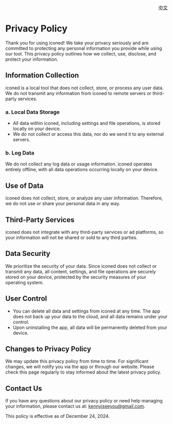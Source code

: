 <p align="right">
  <a href="./privacy-policy.zh.md">中文</a>
</p>
<!--rehype:style=float: right; bottom: -36px; position: relative;-->

Privacy Policy
===

Thank you for using iconed! We take your privacy seriously and are committed to protecting any personal information you provide while using our tool. This privacy policy outlines how we collect, use, disclose, and protect your information.

## Information Collection

iconed is a local tool that does not collect, store, or process any user data. We do not transmit any information from iconed to remote servers or third-party services.

### a. **Local Data Storage**

- All data within iconed, including settings and file operations, is stored locally on your device.
- We do not collect or access this data, nor do we send it to any external servers.

### b. **Log Data**

We do not collect any log data or usage information. iconed operates entirely offline, with all data operations occurring locally on your device.

## Use of Data

iconed does not collect, store, or analyze any user information. Therefore, we do not use or share your personal data in any way.

## Third-Party Services

iconed does not integrate with any third-party services or ad platforms, so your information will not be shared or sold to any third parties.

## Data Security

We prioritize the security of your data. Since iconed does not collect or transmit any data, all content, settings, and file operations are securely stored on your device, protected by the security measures of your operating system.

## User Control

- You can delete all data and settings from iconed at any time. The app does not back up your data to the cloud, and all data remains under your control.
- Upon uninstalling the app, all data will be permanently deleted from your device.

## Changes to Privacy Policy

We may update this privacy policy from time to time. For significant changes, we will notify you via the app or through our website. Please check this page regularly to stay informed about the latest privacy policy.

## Contact Us

If you have any questions about our privacy policy or need help managing your information, please contact us at: [kennyiseeyou@gmail.com](mailto:kennyiseeyou@gmail.com).

This policy is effective as of December 24, 2024.